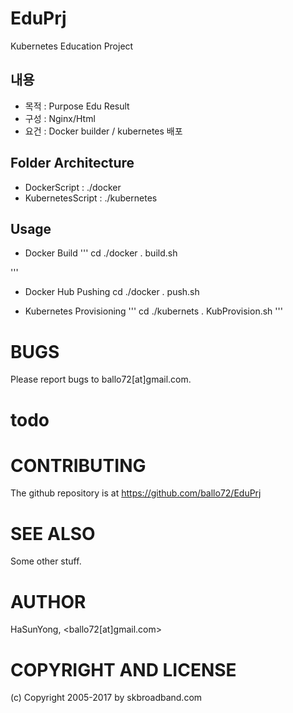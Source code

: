 # EduPrj
Kubernetes Education Project

## 내용 
- 목적 : Purpose Edu Result
- 구성 : Nginx/Html
- 요건 : Docker builder / kubernetes 배포 

## Folder Architecture
* DockerScript : ./docker
* KubernetesScript : ./kubernetes

## Usage
* Docker Build
'''
cd ./docker
. build.sh

'''
* Docker Hub Pushing
cd ./docker
. push.sh

* Kubernetes Provisioning
'''
cd ./kubernets
. KubProvision.sh
'''

# BUGS

Please report bugs to ballo72[at]gmail.com.

# todo
# CONTRIBUTING

The github repository is at https://github.com/ballo72/EduPrj

# SEE ALSO

Some other stuff.

# AUTHOR

HaSunYong, <ballo72[at]gmail.com>

# COPYRIGHT AND LICENSE

(c) Copyright 2005-2017 by skbroadband.com
